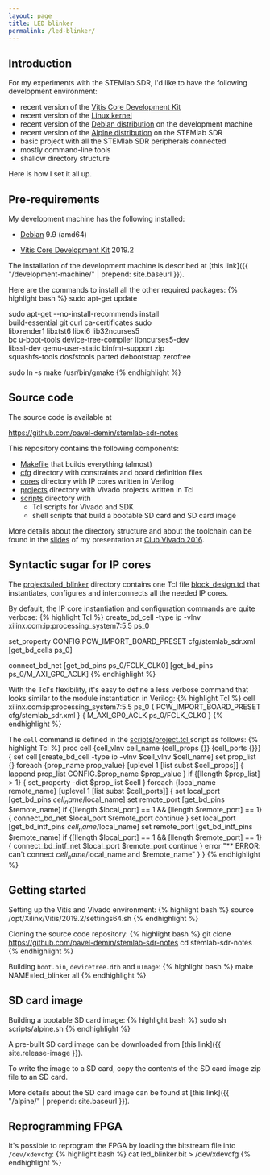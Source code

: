 ```yaml
---
layout: page
title: LED blinker
permalink: /led-blinker/
---
```


Introduction
-----

For my experiments with the STEMlab SDR, I'd like to have the following development environment:

 - recent version of the [Vitis Core Development Kit](https://www.xilinx.com/products/design-tools/vitis.html)
 - recent version of the [Linux kernel](https://www.kernel.org)
 - recent version of the [Debian distribution](https://www.debian.org/releases/stretch) on the development machine
 - recent version of the [Alpine distribution](https://alpinelinux.org) on the STEMlab SDR
 - basic project with all the STEMlab SDR peripherals connected
 - mostly command-line tools
 - shallow directory structure

Here is how I set it all up.

Pre-requirements
-----

My development machine has the following installed:

 - [Debian](https://www.debian.org/releases/stretch) 9.9 (amd64)

 - [Vitis Core Development Kit](https://www.xilinx.com/products/design-tools/vitis.html) 2019.2

The installation of the development machine is described at [this link]({{ "/development-machine/" | prepend: site.baseurl }}).

Here are the commands to install all the other required packages:
{% highlight bash %}
sudo apt-get update

sudo apt-get --no-install-recommends install \
  build-essential git curl ca-certificates sudo \
  libxrender1 libxtst6 libxi6 lib32ncurses5 \
  bc u-boot-tools device-tree-compiler libncurses5-dev \
  libssl-dev qemu-user-static binfmt-support zip \
  squashfs-tools dosfstools parted debootstrap zerofree

sudo ln -s make /usr/bin/gmake
{% endhighlight %}

Source code
-----

The source code is available at

<https://github.com/pavel-demin/stemlab-sdr-notes>

This repository contains the following components:

 - [Makefile](https://github.com/pavel-demin/stemlab-sdr-notes/blob/master/Makefile) that builds everything (almost)
 - [cfg](https://github.com/pavel-demin/stemlab-sdr-notes/tree/master/cfg) directory with constraints and board definition files
 - [cores](https://github.com/pavel-demin/stemlab-sdr-notes/tree/master/cores) directory with IP cores written in Verilog
 - [projects](https://github.com/pavel-demin/stemlab-sdr-notes/tree/master/projects) directory with Vivado projects written in Tcl
 - [scripts](https://github.com/pavel-demin/stemlab-sdr-notes/tree/master/scripts) directory with
   - Tcl scripts for Vivado and SDK
   - shell scripts that build a bootable SD card and SD card image

More details about the directory structure and about the toolchain can be found in the [slides](https://www.dropbox.com/sh/a1yecde4hs91ji0/AABs1GbYTk4WNyZ3spiFR9VFa/ClubVivado2016_Pavel_Demin.pdf?dl=1) of my presentation at [Club Vivado 2016](https://www.xilinx.com/products/design-tools/vivado/club_vivado_2016_archives.html).

Syntactic sugar for IP cores
-----

The [projects/led_blinker](https://github.com/pavel-demin/stemlab-sdr-notes/tree/master/projects/led_blinker) directory contains one Tcl file [block_design.tcl](https://github.com/pavel-demin/stemlab-sdr-notes/blob/master/projects/led_blinker/block_design.tcl) that instantiates, configures and interconnects all the needed IP cores.

By default, the IP core instantiation and configuration commands are quite verbose:
{% highlight Tcl %}
create_bd_cell -type ip -vlnv xilinx.com:ip:processing_system7:5.5 ps_0

set_property CONFIG.PCW_IMPORT_BOARD_PRESET cfg/stemlab_sdr.xml [get_bd_cells ps_0]

connect_bd_net [get_bd_pins ps_0/FCLK_CLK0] [get_bd_pins ps_0/M_AXI_GP0_ACLK]
{% endhighlight %}

With the Tcl's flexibility, it's easy to define a less verbose command that looks similar to the module instantiation in Verilog:
{% highlight Tcl %}
cell xilinx.com:ip:processing_system7:5.5 ps_0 {
  PCW_IMPORT_BOARD_PRESET cfg/stemlab_sdr.xml
} {
  M_AXI_GP0_ACLK ps_0/FCLK_CLK0
}
{% endhighlight %}

The `cell` command is defined in the [scripts/project.tcl
](https://github.com/pavel-demin/stemlab-sdr-notes/blob/master/scripts/project.tcl) script as follows:
{% highlight Tcl %}
proc cell {cell_vlnv cell_name {cell_props {}} {cell_ports {}}} {
  set cell [create_bd_cell -type ip -vlnv $cell_vlnv $cell_name]
  set prop_list {}
  foreach {prop_name prop_value} [uplevel 1 [list subst $cell_props]] {
    lappend prop_list CONFIG.$prop_name $prop_value
  }
  if {[llength $prop_list] > 1} {
    set_property -dict $prop_list $cell
  }
  foreach {local_name remote_name} [uplevel 1 [list subst $cell_ports]] {
    set local_port [get_bd_pins $cell_name/$local_name]
    set remote_port [get_bd_pins $remote_name]
    if {[llength $local_port] == 1 && [llength $remote_port] == 1} {
      connect_bd_net $local_port $remote_port
      continue
    }
    set local_port [get_bd_intf_pins $cell_name/$local_name]
    set remote_port [get_bd_intf_pins $remote_name]
    if {[llength $local_port] == 1 && [llength $remote_port] == 1} {
      connect_bd_intf_net $local_port $remote_port
      continue
    }
    error "** ERROR: can't connect $cell_name/$local_name and $remote_name"
  }
}
{% endhighlight %}

Getting started
-----

Setting up the Vitis and Vivado environment:
{% highlight bash %}
source /opt/Xilinx/Vitis/2019.2/settings64.sh
{% endhighlight %}

Cloning the source code repository:
{% highlight bash %}
git clone https://github.com/pavel-demin/stemlab-sdr-notes
cd stemlab-sdr-notes
{% endhighlight %}

Building `boot.bin`, `devicetree.dtb` and `uImage`:
{% highlight bash %}
make NAME=led_blinker all
{% endhighlight %}

SD card image
-----

Building a bootable SD card image:
{% highlight bash %}
sudo sh scripts/alpine.sh
{% endhighlight %}

A pre-built SD card image can be downloaded from [this link]({{ site.release-image }}).

To write the image to a SD card, copy the contents of the SD card image zip file to an SD card.

More details about the SD card image can be found at [this link]({{ "/alpine/" | prepend: site.baseurl }}).

Reprogramming FPGA
-----

It's possible to reprogram the FPGA by loading the bitstream file into `/dev/xdevcfg`:
{% highlight bash %}
cat led_blinker.bit > /dev/xdevcfg
{% endhighlight %}
